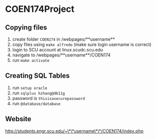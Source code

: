 # COEN174Project


## Copying files

1. create folder `COEN174` in /webpages/\*\*username\*\*
1. copy files using `make alfredo` (make sure login username is correct)
1. login to SCU account at linux.scudc.scu.edu
1. navigate to /webpages/\*\*username\*\*/COEN174
1. run `make activate`

## Creating SQL Tables

1. run `setup oracle`
1. run `sqlplus hzhang@db11g`
1. password is `thisisasecurepassword`
1. run `@database/database`

## Website

http://students.engr.scu.edu/~\*\*username\*\*/COEN174/index.php
